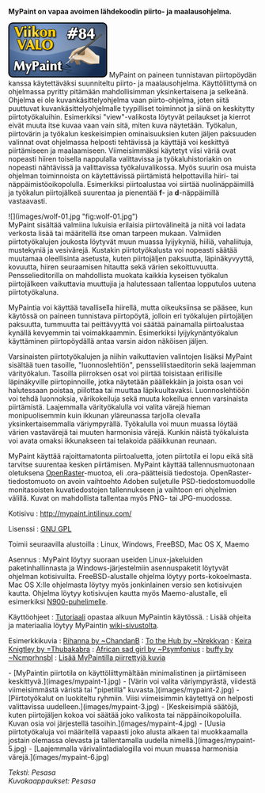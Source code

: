 <!--
Title: 2x32 MyPaint - Viikon VALO #84
Date: 2012/08/05
Pageimage: valo84-mypaint.png
Tags: Linux,Windows,Mac OS X,FreeBSD,Maemo,Kuvat,Piirto
-->

**MyPaint on vapaa avoimen lähdekoodin piirto- ja maalausohjelma.**

![](images/valo84-mypaint.png "fig:valo84-mypaint.png") MyPaint on paineen
tunnistavan piirtopöydän kanssa käytettäväksi suunniteltu piirto- ja
maalausohjelma. Käyttöliittymä on ohjelmassa pyritty pitämään
mahdollisimman yksinkertaisena ja selkeänä. Ohjelma ei ole
kuvankäsittelyohjelma vaan piirto-ohjelma, joten siitä puuttuvat
kuvankäsittelyohjelmalle tyypilliset toiminnot ja siinä on keskitytty
piirtotyökaluihin. Esimerkiksi "view"-valikosta löytyvät peilaukset ja
kierrot eivät muuta itse kuvaa vaan vain sitä, miten kuva näytetään.
Työkalun, piirtovärin ja työkalun keskeisimpien ominaisuuksien kuten
jäljen paksuuden valinnat ovat ohjelmassa helposti tehtävissä ja
käyttäjä voi keskittyä piirtämiseen ja maalaamiseen. Viimeisimmäksi
käytetyt viisi väriä ovat nopeasti hiiren toisella nappulalla
valittavissa ja työkaluhistoriakin on nopeasti nähtävissä ja
valittavissa työkaluvalikossa. Myös suurin osa muista ohjelman
toiminnoista on käytettävissä piirtämistä helpottavilla hiiri- tai
näppäimistöoikopolulla. Esimerkiksi piirtoalustaa voi siirtää
nuolinäppäimillä ja työkalun piirtojälkeä suurentaa ja pienentää **f**-
ja **d**-näppäimillä vastaavasti.

<div markdown="1" class="rightimage">
![](images/wolf-01.jpg "fig:wolf-01.jpg")
</div>
MyPaint sisältää valmiina lukuisia
erilaisia piirtovälineitä ja niitä voi ladata verkosta lisää tai
määritellä itse oman tarpeen mukaan. Valmiiden piirtotyökalujen joukosta
löytyvät muun muassa lyijykyniä, hiiliä, vahaliituja, mustekyniä ja
vesivärejä. Kustakin piirtotyökalusta voi nopeasti säätää muutamaa
oleellisinta asetusta, kuten piirtojäljen paksuutta, läpinäkyvyyttä,
kovuutta, hiiren seuraamisen hitautta sekä värien sekoittuvuutta.
Pensselieditorilla on mahdollista muokata kaikkia kyseisen työkalun
piirtojälkeen vaikuttavia muuttujia ja halutessaan tallentaa lopputulos
uutena piirtotyökaluna.

MyPaintia voi käyttää tavallisella hiirellä, mutta oikeuksiinsa se
pääsee, kun käytössä on paineen tunnistava piirtopöytä, jolloin eri
työkalujen piirtojäljen paksuutta, tummuutta tai peittävyyttä voi säätää
painamalla piirtoalustaa kynällä kevyemmin tai voimakkaammin.
Esimerkiksi lyijykynäntyökalun käyttäminen piirtopöydällä antaa varsin
aidon näköisen jäljen.

Varsinaisten piirtotyökalujen ja niihin vaikuttavien valintojen lisäksi
MyPaint sisältää tuen tasoille, "luonnoslehtiön", pensselilistaeditorin
sekä laajemman värityökalun. Tasoilla piirroksen osat voi piirtää
toisistaan erillisille läpinäkyville piirtopinnoille, jotka näytetään
päällekkäin ja joista osan voi halutessaan poistaa, piilottaa tai
muuttaa läpikuultavaksi. Luonnoslehtiöön voi tehdä luonnoksia,
värikokeiluja sekä muuta kokeilua ennen varsinaista piirtämistä.
Laajemmalla värityökalulla voi valita värejä hieman monipuolisemmin kuin
ikkunan yläreunassa tarjolla olevalla yksinkertaisemmalla väriympyrällä.
Työkalulla voi muun muassa löytää värien vastavärejä tai muuten
harmonisia värejä. Kunkin näistä työkaluista voi avata omaksi
ikkunakseen tai telakoida pääikkunan reunaan.

MyPaint käyttää rajoittamatonta piirtoaluetta, joten piirtotila ei lopu
eikä sitä tarvitse suurentaa kesken piirtämisen. MyPaint käyttää
tallennusmuotonaan oletuksena
[OpenRaster](http://en.wikipedia.org/wiki/OpenRaster)-muotoa, eli
.ora-päätteisiä tiedostoja. OpenRaster-tiedostomuoto on avoin vaihtoehto
Adoben suljetulle PSD-tiedostomuodolle monitasoisten kuvatiedostojen
tallennukseen ja vaihtoon eri ohjelmien välillä. Kuvat on mahdollista
tallentaa myös PNG- tai JPG-muodossa.

Kotisivu
:   <http://mypaint.intilinux.com/>

Lisenssi
:   [GNU GPL](GNU_GPL)

Toimii seuraavilla alustoilla
:   Linux, Windows, FreeBSD, Mac OS X, Maemo

Asennus
:   MyPaint löytyy suoraan useiden Linux-jakeluiden paketinhallinnasta
    ja Windows-järjestelmiin asennuspaketit löytyvät ohjelman
    kotisivuilta. FreeBSD-alustalle ohjelma löytyy ports-kokoelmasta.
    Mac OS X:lle ohjelmasta löytyy myös jonkinlainen versio sen
    kotisivujen kautta. Ohjelma löytyy kotisivujen kautta myös
    Maemo-alustalle, eli esimerkiksi
    [N900-puhelimelle](http://www.youtube.com/watch?v=LAUcrUO8rQQ).

Käyttöohjeet
:   [Tutoriaali](http://mypaint.intilinux.com/?page_id=3) opastaa alkuun
    MyPaintin käytössä.
:   Lisää ohjeita ja materiaalia löytyy MyPaintin
    [wiki-sivustolta](http://wiki.mypaint.info/Main_Page).

Esimerkkikuvia
:   [Rihanna by
    ~ChandanB](http://chandanb.deviantart.com/art/Rihanna-265363485)
:   [To the Hub by
    ~Nrekkvan](http://nrekkvan.deviantart.com/art/To-the-Hub-306776695)
:   [Keira Knigtley by
    =Thubakabra](http://thubakabra.deviantart.com/art/Keira-Knigtley-169460236)
:   [African sad girl by
    ~Psymfonius](http://psymfonius.deviantart.com/art/African-sad-girl-261115364)
:   [buffy by
    ~Ncmprhnsbl](http://ncmprhnsbl.deviantart.com/art/buffy-311133663)
:   [Lisää MyPaintilla piirrettyjä
    kuvia](http://mypaint.deviantart.com/)

<div class="psgallery" markdown="1">
-   [MyPaintin piirtotila on käyttöliittymältään minimalistinen ja
    piirtämiseen keskittyvä.](images/mypaint-1.jpg)
-   [Värin voi valita väriympyrästä, viidestä viimeisimmästä väristä tai
    "pipetillä" kuvasta.](images/mypaint-2.jpg)
-   [Piirtotyökalut on luokiteltu ryhmiin. Viisi viimeisimmin käytettyä
    on helposti valittavissa uudelleen.](images/mypaint-3.jpg)
-   [Keskeisimpiä säätöjä, kuten piirtojäljen kokoa voi säätää joko
    valikosta tai näppäinoikopoluilla. Kuvan osia voi järjestellä
    tasoihin.](images/mypaint-4.jpg)
-   [Uusia piirtotyökaluja voi määritellä vapaasti joko alusta alkaen
    tai muokkaamalla jostain olemassa olevasta ja tallentamalla uudella
    nimellä.](images/mypaint-5.jpg)
-   [Laajemmalla värivalintadialogilla voi muun muassa harmonisia
    värejä.](images/mypaint-6.jpg)
</div>

*Teksti: Pesasa* <br />
*Kuvakaappaukset: Pesasa*
